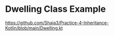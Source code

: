 # Dwelling Class Example

https://github.com/Shaja3/Practice-4-Inheritance-Kotlin/blob/main/Dwelling.kt
